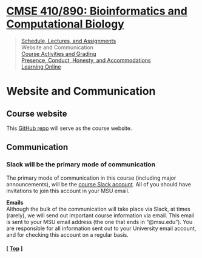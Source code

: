 # [CMSE 410/890: Bioinformatics and Computational Biology](https://github.com/krishnanlab/teaching/blob/master/2021-spring_compbio)

>[Schedule, Lectures, and Assignments](https://github.com/krishnanlab/teaching/blob/master/2021-spring_compbio/schedule-lectures-assignments.md)  
>Website and Communication  
>[Course Activities and Grading](https://github.com/krishnanlab/teaching/blob/master/2021-spring_compbio/course-activities-grading.md)  
>[Presence, Conduct, Honesty, and Accommodations](https://github.com/krishnanlab/teaching/blob/master/2021-spring_compbio/policies.md)  
>[Learning Online](https://github.com/krishnanlab/teaching/blob/master/2021-spring_compbio/learning-online.md)  


# Website and Communication

## Course website
This [GitHub repo](https://github.com/krishnanlab/teaching/tree/master/2021-spring_compbio) will serve as the course website.  

## Communication
### Slack will be the primary mode of communication
The primary mode of communication in this course (including major announcements), will be the [course Slack account](https://compbio2021.slack.com). All of you should have invitations to join this account in your MSU email.  

**Emails**  
Although the bulk of the communication will take place via Slack, at times (rarely), we will send out important course information via email. This email is sent to your MSU email address (the one that ends in “@msu.edu”). You are responsible for all information sent out to your University email account, and for checking this account on a regular basis.

#### \[ [Top](https://github.com/krishnanlab/teaching/blob/master/2021-spring_compbio/README.md#cmse-410-890-bioinformatics-and-computational-biology) ]

